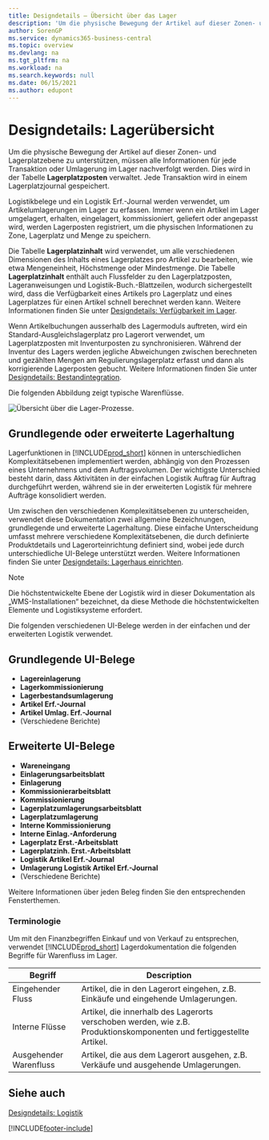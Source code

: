 ```yaml
---
title: Designdetails – Übersicht über das Lager
description: 'Um die physische Bewegung der Artikel auf dieser Zonen- und Lagerplatzebene zu unterstützen, müssen alle Informationen für jede Transaktion oder Umlagerung im Lager nachverfolgt werden.'
author: SorenGP
ms.service: dynamics365-business-central
ms.topic: overview
ms.devlang: na
ms.tgt_pltfrm: na
ms.workload: na
ms.search.keywords: null
ms.date: 06/15/2021
ms.author: edupont
---
```

# <a name="design-details-warehouse-overview"></a>Designdetails: Lagerübersicht
Um die physische Bewegung der Artikel auf dieser Zonen- und Lagerplatzebene zu unterstützen, müssen alle Informationen für jede Transaktion oder Umlagerung im Lager nachverfolgt werden. Dies wird in der Tabelle **Lagerplatzposten** verwaltet. Jede Transaktion wird in einem Lagerplatzjournal gespeichert.  

Logistikbelege und ein Logistik Erf.-Journal werden verwendet, um Artikelumlagerungen im Lager zu erfassen. Immer wenn ein Artikel im Lager umgelagert, erhalten, eingelagert, kommissioniert, geliefert oder angepasst wird, werden Lagerposten registriert, um die physischen Informationen zu Zone, Lagerplatz und Menge zu speichern.

Die Tabelle **Lagerplatzinhalt** wird verwendet, um alle verschiedenen Dimensionen des Inhalts eines Lagerplatzes pro Artikel zu bearbeiten, wie etwa Mengeneinheit, Höchstmenge oder Mindestmenge. Die Tabelle **Lagerplatzinhalt** enthält auch Flussfelder zu den Lagerplatzposten, Lageranweisungen und Logistik-Buch.-Blattzeilen, wodurch sichergestellt wird, dass die Verfügbarkeit eines Artikels pro Lagerplatz und eines Lagerplatzes für einen Artikel schnell berechnet werden kann. Weitere Informationen finden Sie unter [Designdetails: Verfügbarkeit im Lager](design-details-availability-in-the-warehouse.md).  

Wenn Artikelbuchungen ausserhalb des Lagermoduls auftreten, wird ein Standard-Ausgleichslagerplatz pro Lagerort verwendet, um Lagerplatzposten mit Inventurposten zu synchronisieren. Während der Inventur des Lagers werden jegliche Abweichungen zwischen berechneten und gezählten Mengen am Regulierungslagerplatz erfasst und dann als korrigierende Lagerposten gebucht. Weitere Informationen finden Sie unter [Designdetails: Bestandintegration](design-details-integration-with-inventory.md).  

Die folgenden Abbildung zeigt typische Warenflüsse.  

![Übersicht über die Lager-Prozesse.](media/design_details_warehouse_management_overview.png "Überblick über Lagerprozesse")  

## <a name="basic-or-advanced-warehousing"></a>Grundlegende oder erweiterte Lagerhaltung  
Lagerfunktionen in [!INCLUDE[prod_short](includes/prod_short.md)] können in unterschiedlichen Komplexitätsebenen implementiert werden, abhängig von den Prozessen eines Unternehmens und dem Auftragsvolumen. Der wichtigste Unterschied besteht darin, dass Aktivitäten in der einfachen Logistik Auftrag für Auftrag durchgeführt werden, während sie in der erweiterten Logistik für mehrere Aufträge konsolidiert werden.  

 Um zwischen den verschiedenen Komplexitätsebenen zu unterscheiden, verwendet diese Dokumentation zwei allgemeine Bezeichnungen, grundlegende und erweiterte Lagerhaltung. Diese einfache Unterscheidung umfasst mehrere verschiedene Komplexitätsebenen, die durch definierte Produktdetails und Lagerorteinrichtung definiert sind, wobei jede durch unterschiedliche UI-Belege unterstützt werden. Weitere Informationen finden Sie unter [Designdetails: Lagerhaus einrichten](design-details-warehouse-setup.md).  

> [!NOTE]  
>  Die höchstentwickelte Ebene der Logistik wird in dieser Dokumentation als „WMS-Installationen“ bezeichnet, da diese Methode die höchstentwickelten Elemente und Logistiksysteme erfordert.  

 Die folgenden verschiedenen UI-Belege werden in der einfachen und der erweiterten Logistik verwendet.  

## <a name="basic-ui-documents"></a>Grundlegende UI-Belege  

-   **Lagereinlagerung**  
-   **Lagerkommissionierung**  
-   **Lagerbestandsumlagerung**  
-   **Artikel Erf.-Journal**  
-   **Artikel Umlag. Erf.-Journal**  
-   (Verschiedene Berichte)  

## <a name="advanced-ui-documents"></a>Erweiterte UI-Belege  

-   **Wareneingang**  
-   **Einlagerungsarbeitsblatt**  
-   **Einlagerung**  
-   **Kommissionierarbeitsblatt**  
-   **Kommissionierung**  
-   **Lagerplatzumlagerungsarbeitsblatt**  
-   **Lagerplatzumlagerung**  
-   **Interne Kommissionierung**  
-   **Interne Einlag.-Anforderung**  
-   **Lagerplatz Erst.-Arbeitsblatt**  
-   **Lagerplatzinh. Erst.-Arbeitsblatt**  
-   **Logistik Artikel Erf.-Journal**  
-   **Umlagerung Logistik Artikel Erf.-Journal**  
-   (Verschiedene Berichte)  

Weitere Informationen über jeden Beleg finden Sie den entsprechenden Fensterthemen.  

### <a name="terminology"></a>Terminologie  
Um mit den Finanzbegriffen Einkauf und von Verkauf zu entsprechen, verwendet [!INCLUDE[prod_short](includes/prod_short.md)] Lagerdokumentation die folgenden Begriffe für Warenfluss im Lager.  

|Begriff|Description|  
|----------|---------------------------------------|  
|Eingehender Fluss|Artikel, die in den Lagerort eingehen, z.B. Einkäufe und eingehende Umlagerungen.|  
|Interne Flüsse|Artikel, die innerhalb des Lagerorts verschoben werden, wie z.B. Produktionskomponenten und fertiggestellte Artikel.|  
|Ausgehender Warenfluss|Artikel, die aus dem Lagerort ausgehen, z.B. Verkäufe und ausgehende Umlagerungen.|  

## <a name="see-also"></a>Siehe auch  
 [Designdetails: Logistik](design-details-warehouse-management.md)


[!INCLUDE[footer-include](includes/footer-banner.md)]